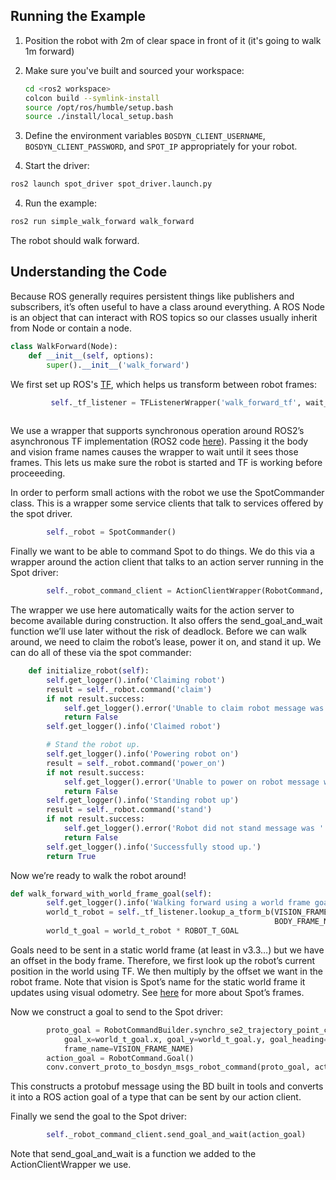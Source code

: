 ## Running the Example
1.  Position the robot with 2m of clear space in front of it (it's going to walk 1m forward)
2.  Make sure you've built and sourced your workspace:
    ```bash
    cd <ros2 workspace>
    colcon build --symlink-install
    source /opt/ros/humble/setup.bash
    source ./install/local_setup.bash
    ```

3.  Define the environment variables `BOSDYN_CLIENT_USERNAME`, `BOSDYN_CLIENT_PASSWORD`, and `SPOT_IP` appropriately for your robot.
3.  Start the driver:
```bash
ros2 launch spot_driver spot_driver.launch.py
```

4.  Run the example:
```bash
ros2 run simple_walk_forward walk_forward
```

The robot should walk forward.

## Understanding the Code

Because ROS generally requires persistent things like publishers and subscribers, it’s often useful to have a class around everything.  A ROS Node is an object that can interact with ROS topics so our classes usually inherit from Node or contain a node.

```python
class WalkForward(Node):
    def __init__(self, options):
        super().__init__('walk_forward')
```

We first set up ROS's [TF](https://docs.ros.org/en/humble/Tutorials/Intermediate/Tf2/Tf2-Main.html), which helps us transform between robot frames:
```python
         self._tf_listener = TFListenerWrapper('walk_forward_tf', wait_for_transform = [BODY_FRAME_NAME,
                                                                                        VISION_FRAME_NAME])
```
We use a wrapper that supports synchronous operation around ROS2’s asynchronous TF implementation (ROS2 code [here](https://github.com/ros2/rclpy/tree/humble)).  Passing it the body and vision frame names causes the wrapper to wait until it sees those frames.  This lets us make sure the robot is started and TF is working before proceeeding.

In order to perform small actions with the robot we use the SpotCommander class.  This is a wrapper some service clients that talk to services offered by the spot driver.
```python
        self._robot = SpotCommander()
```

Finally we want to be able to command Spot to do things.  We do this via a wrapper around the action client that talks to an action server running in the Spot driver:
```python
        self._robot_command_client = ActionClientWrapper(RobotCommand, 'robot_command')
```
The wrapper we use here automatically waits for the action server to become available during construction.  It also offers the send_goal_and_wait function we’ll use later without the risk of deadlock.  Before we can walk around, we need to claim the robot’s lease, power it on, and stand it up.  We can do all of these via the spot commander:
```python
    def initialize_robot(self):
        self.get_logger().info('Claiming robot')
        result = self._robot.command('claim')
        if not result.success:
            self.get_logger().error('Unable to claim robot message was ' + result.message)
            return False
        self.get_logger().info('Claimed robot')

        # Stand the robot up.
        self.get_logger().info('Powering robot on')
        result = self._robot.command('power_on')
        if not result.success:
            self.get_logger().error('Unable to power on robot message was ' + result.message)
            return False
        self.get_logger().info('Standing robot up')
        result = self._robot.command('stand')
        if not result.success:
            self.get_logger().error('Robot did not stand message was ' + result.message)
            return False
        self.get_logger().info('Successfully stood up.')
        return True
```

Now we’re ready to walk the robot around!
```python
def walk_forward_with_world_frame_goal(self):
        self.get_logger().info('Walking forward using a world frame goal')
        world_t_robot = self._tf_listener.lookup_a_tform_b(VISION_FRAME_NAME,
                                                           BODY_FRAME_NAME).get_closest_se2_transform()
        world_t_goal = world_t_robot * ROBOT_T_GOAL
```
Goals need to be sent in a static world frame (at least in v3.3…) but we have an offset in the body frame.  Therefore, we first look up the robot’s current position in the world using TF.  We then multiply by the offset we want in the robot frame.  Note that vision is Spot’s name for the static world frame it updates using visual odometry.  See [here](https://dev.bostondynamics.com/docs/concepts/geometry_and_frames) for more about Spot’s frames.

Now we construct a goal to send to the Spot driver:
```python
        proto_goal = RobotCommandBuilder.synchro_se2_trajectory_point_command(
            goal_x=world_t_goal.x, goal_y=world_t_goal.y, goal_heading=world_t_goal.angle,
            frame_name=VISION_FRAME_NAME)
        action_goal = RobotCommand.Goal()
        conv.convert_proto_to_bosdyn_msgs_robot_command(proto_goal, action_goal.command)
```
This constructs a protobuf message using the BD built in tools and converts it into a ROS action goal of a type that can be sent by our action client.

Finally we send the goal to the Spot driver:
```python
        self._robot_command_client.send_goal_and_wait(action_goal)
```
Note that send_goal_and_wait is a function we added to the ActionClientWrapper we use.
